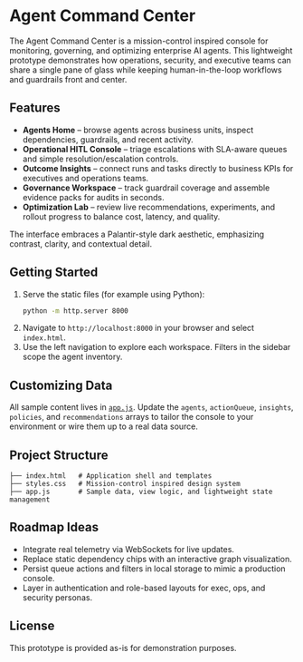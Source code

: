 # Agent Command Center

The Agent Command Center is a mission-control inspired console for monitoring, governing, and optimizing enterprise AI agents. This lightweight prototype demonstrates how operations, security, and executive teams can share a single pane of glass while keeping human-in-the-loop workflows and guardrails front and center.

## Features

- **Agents Home** – browse agents across business units, inspect dependencies, guardrails, and recent activity.
- **Operational HITL Console** – triage escalations with SLA-aware queues and simple resolution/escalation controls.
- **Outcome Insights** – connect runs and tasks directly to business KPIs for executives and operations teams.
- **Governance Workspace** – track guardrail coverage and assemble evidence packs for audits in seconds.
- **Optimization Lab** – review live recommendations, experiments, and rollout progress to balance cost, latency, and quality.

The interface embraces a Palantir-style dark aesthetic, emphasizing contrast, clarity, and contextual detail.

## Getting Started

1. Serve the static files (for example using Python):
   ```bash
   python -m http.server 8000
   ```
2. Navigate to `http://localhost:8000` in your browser and select `index.html`.
3. Use the left navigation to explore each workspace. Filters in the sidebar scope the agent inventory.

## Customizing Data

All sample content lives in [`app.js`](app.js). Update the `agents`, `actionQueue`, `insights`, `policies`, and `recommendations` arrays to tailor the console to your environment or wire them up to a real data source.

## Project Structure

```
├── index.html   # Application shell and templates
├── styles.css   # Mission-control inspired design system
├── app.js       # Sample data, view logic, and lightweight state management
```

## Roadmap Ideas

- Integrate real telemetry via WebSockets for live updates.
- Replace static dependency chips with an interactive graph visualization.
- Persist queue actions and filters in local storage to mimic a production console.
- Layer in authentication and role-based layouts for exec, ops, and security personas.

## License

This prototype is provided as-is for demonstration purposes.
